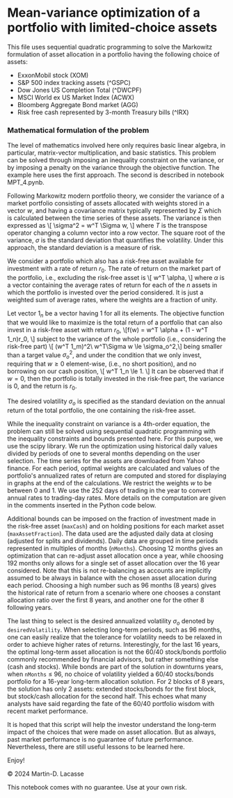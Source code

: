 # Mean-variance optimization of a portfolio with limited-choice assets
This file uses sequential quadratic programming to solve the Markowitz formulation of asset allocation in a portfolio having the following choice of assets:

- ExxonMobil stock (XOM)
- S&P 500 index tracking assets (^GSPC)
- Dow Jones US Completion Total (^DWCPF)
- MSCI World ex US Market Index (ACWX)
- Bloomberg Aggregate Bond market (AGG)
- Risk free cash represented by 3-month Treasury bills (^IRX)

### Mathematical formulation of the problem
The level of mathematics involved here only requires basic linear algebra, in particular, matrix-vector multiplication, and basic statistics. This problem can be solved through imposing an inequality constraint on the variance, or by imposing a penalty on the variance through the objective function. The example here uses the first approach. The second is described in notebook MPT_4.pynb.

Following Markowitz modern portfolio theory, we consider the variance of a market portfolio consisting of assets allocated with weights stored in a vector $w$, and having a covariance matrix typically represented by $\Sigma$ which is calculated between the time series of these assets. The variance is then expressed as \\[ \sigma^2 = w^T \Sigma w, \\] where $T$ is the transpose operator changing a column vector into a row vector. The square root of the variance, $\sigma$ is the standard deviation that quantifies the volatility. Under this approach, the standard deviation is a measure of risk.

We consider a portfolio which also has a risk-free asset available for investment with a rate of return $r_0$. The rate of return on the market part of the portfolio, i.e., excluding the risk-free asset is \\[ w^T \alpha, \\] where $\alpha$ is a vector containing the average rates of return for each of the $n$ assets in which the portfolio is invested over the period considered. It is just a weighted sum of average rates, where the weights are a fraction of unity.

Let vector $1_n$ be a vector having 1 for all its elements. The objective function that we would like to maximize is the total return of a portfolio that can also invest in a risk-free asset with return $r_0$, \\[f(w) = w^T \alpha + (1 - w^T 1_n)r_0, \\] subject to the variance of the whole portfolio (i.e., considering the risk-free part) \\[ (w^T 1_m)^2\  w^T\Sigma w \le \sigma_o^2,\\] being smaller than a target value $\sigma_o^2$,
and under the condition that we only invest, requiring that $w \ge 0$ element-wise, (i.e., no short position), and no borrowing on our cash position, \\[ w^T 1_n \le 1. \\] It can be observed that if $w=0$, then the portfolio is totally invested in the risk-free part, the variance is 0, and the return is $r_0$.

The desired volatility $\sigma_o$ is specified as the standard deviation on the annual return of the total portfolio, the one containing the risk-free asset.

While the inequality constraint on variance is a 4th-order equation, the problem can still be solved using sequential quadratic programming with the inequality constraints and bounds presented here. For this purpose, we  use the scipy library. We run the optimization using historical daily values divided by periods of one to several months depending on the user selection. The time series for the assets are downloaded from Yahoo finance. For each period, optimal weights are calculated and values of the portfolio's annualized rates of return are computed and stored for displaying in graphs at the end of the calculations. We restrict the weights $w$ to be between 0 and 1. We use the 252 days of trading in the year to convert annual rates to trading-day rates. More details on the computation are given in the comments inserted in the Python code below.

Additional bounds can be imposed on the fraction of investment made in the risk-free asset (`maxCash`) and on holding positions for each market asset (`maxAssetFraction`). The data used are the adjusted daily data at closing (adjusted for splits and dividends). Daily data are grouped in time periods represented in multiples of months (`nMonths`). Choosing 12 months gives an optimization that can re-adjust asset allocation once a year, while choosing 192 months only allows for a single set of asset allocation over the 16 year considered. Note that this is not re-balancing as accounts are implicitly assumed to be always in balance with the chosen asset allocation during each period. Choosing a high number such as 96 months (8 years) gives the historical rate of return from a scenario where one chooses a constant allocation ratio over the first 8 years, and another one for the other 8 following years.

The last thing to select is the desired annualized volatility $\sigma_o$ denoted by `desiredVolatility`. When selecting long-term periods, such as 96 months, one can easily realize that the tolerance for volatility needs to be relaxed in order to achieve higher rates of returns. Interestingly, for the last 16 years, the optimal long-term asset allocation is not the 60/40 stock/bonds portfolio commonly recommended by financial advisors, but rather something else (cash and stocks). While bonds are part of the solution in downturns years, when `nMonths` $\le$ 96, no choice of volatility yielded a 60/40 stocks/bonds portfolio for a 16-year long-term allocation solution. For 2 blocks of 8 years, the solution has only 2 assets: extended stocks/bonds for the first block, but stock/cash allocation for the second half. This echoes what many analysts have said regarding the fate of the 60/40 portfolio wisdom with recent market performance.

It is hoped that this script will help the investor understand the long-term impact of the choices that were made on asset allocation. But as always, past market performance is no guarantee of future performance. Nevertheless, there are still useful lessons to be learned here.

Enjoy!

&copy;  2024 Martin-D. Lacasse

This notebook comes with no guarantee. Use at your own risk.


